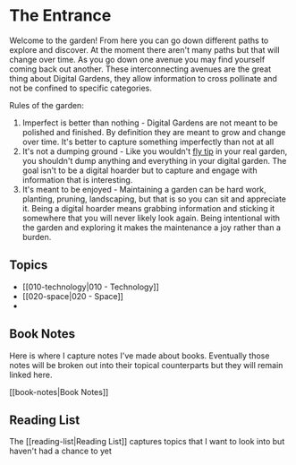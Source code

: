 # The Entrance
Welcome to the garden! From here you can go down different paths to explore and discover. At the moment there aren't many paths but that will change over time. As you go down one avenue you may find yourself coming back out another. These interconnecting avenues are the great thing about Digital Gardens, they allow information to cross pollinate and not be confined to specific categories.

Rules of the garden:
1. Imperfect is better than nothing - Digital Gardens are not meant to be polished and finished. By definition they are meant to grow and change over time. It's better to capture something imperfectly than not at all
2. It's not a dumping ground - Like you wouldn't [fly tip](https://www.cardiff.gov.uk/ENG/resident/Rubbish-and-recycling/waste-education-and-enforcement/fly-tipping/Pages/default.aspx) in your real garden, you shouldn't dump anything and everything in your digital garden. The goal isn't to be a digital hoarder but to capture and engage with information that is interesting.
3. It's meant to be enjoyed - Maintaining a garden can be hard work, planting, pruning, landscaping, but that is so you can sit and appreciate it. Being a digital hoarder means grabbing information and sticking it somewhere that you will never likely look again. Being intentional with the garden and exploring it makes the maintenance a joy rather than a burden.

## Topics
- [[010-technology|010 - Technology]]
- [[020-space|020 - Space]]
- 

## Book Notes
Here is where I capture notes I've made about books. Eventually those notes will be broken out into their topical counterparts but they will remain linked here.

[[book-notes|Book Notes]]

## Reading List
The [[reading-list|Reading List]] captures topics that I want to look into but haven't had a chance to yet
